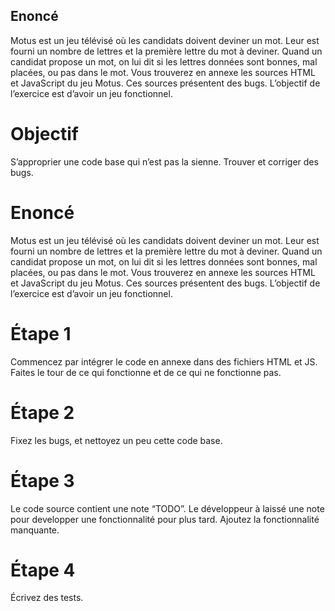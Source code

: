 ## Enoncé
Motus est un jeu télévisé où les candidats doivent deviner un mot.
Leur est fourni un nombre de lettres et la première lettre du mot à deviner.
Quand un candidat propose un mot, on lui dit si les lettres données sont bonnes, mal placées, ou pas dans le mot.
Vous trouverez en annexe les sources HTML et JavaScript du jeu Motus. Ces sources présentent des bugs.
L’objectif de l’exercice est d’avoir un jeu fonctionnel.

# Objectif
S’approprier une code base qui n’est pas la sienne. Trouver et corriger des bugs.

# Enoncé
Motus est un jeu télévisé où les candidats doivent deviner un mot.
Leur est fourni un nombre de lettres et la première lettre du mot à deviner.
Quand un candidat propose un mot, on lui dit si les lettres données sont bonnes, mal placées, ou pas dans le mot.
Vous trouverez en annexe les sources HTML et JavaScript du jeu Motus. Ces sources présentent des bugs.
L’objectif de l’exercice est d’avoir un jeu fonctionnel.

# Étape 1
Commencez par intégrer le code en annexe dans des fichiers HTML et JS. Faites le tour de ce qui fonctionne et de ce qui ne fonctionne pas.

# Étape 2
Fixez les bugs, et nettoyez un peu cette code base.

# Étape 3
Le code source contient une note “TODO”.
Le développeur à laissé une note pour developper une fonctionnalité pour plus tard. Ajoutez la fonctionnalité manquante.

# Étape 4
Écrivez des tests.

